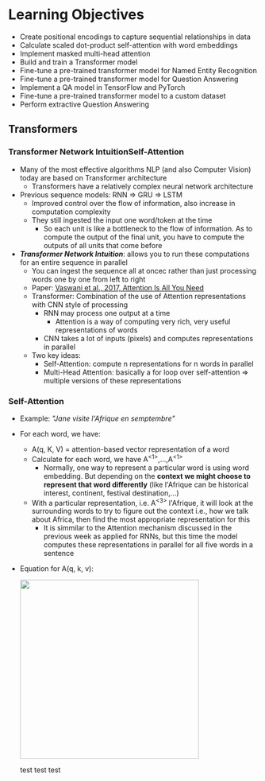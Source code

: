 # Learning Objectives
* Create positional encodings to capture sequential relationships in data
* Calculate scaled dot-product self-attention with word embeddings
* Implement masked multi-head attention
* Build and train a Transformer model
* Fine-tune a pre-trained transformer model for Named Entity Recognition
* Fine-tune a pre-trained transformer model for Question Answering
* Implement a QA model in TensorFlow and PyTorch
* Fine-tune a pre-trained transformer model to a custom dataset
* Perform extractive Question Answering

## Transformers
### Transformer Network IntuitionSelf-Attention
* Many of the most effective algorithms NLP (and also Computer Vision) today are based on Transformer architecture
  * Transformers have a relatively complex neural network architecture
* Previous sequence models: RNN => GRU => LSTM
  * Improved control over the flow of information, also increase in computation complexity
  * They still ingested the input one word/token at the time
    * So each unit is like a bottleneck to the flow of information. As to compute the output of the final unit, you have to compute the outputs of all units that come before
* ***Transformer Network Intuition***: allows you to run these computations for an entire sequence in parallel
  * You can ingest the sequence all at oncec rather than just processing words one by one from left to right
  * Paper: [Vaswani et al., 2017, Attention Is All You Need](https://arxiv.org/abs/1706.03762)
  * Transformer: Combination of the use of Attention representations with CNN style of processing
    * RNN may process one output at a time
      * Attention is a way of computing very rich, very useful representations of words
    * CNN takes a lot of inputs (pixels) and computes representations in parallel
  * Two key ideas:
    * Self-Attention: compute n representations for n words in parallel
    * Multi-Head Attention: basically a for loop over self-attention => multiple versions of these representations

### Self-Attention
* Example: *"Jane visite l'Afrique en semptembre"*
* For each word, we have:
  * A(q, K, V) = attention-based vector representation of a word
  * Calculate for each word, we have A<sup><1></sup>,...,A<sup><1></sup>
    * Normally, one way to represent a particular word is using word embedding. But depending on the **context we might choose to represent that word differently** (like l'Afrique can be historical interest, continent, festival destination,...)
  * With a particular representation, i.e. A<sup><3></sup> l'Afrique, it will look at the surrounding words to try to figure out the context i.e., how we talk about Africa, then find the most appropriate representation for this
    * It is simmilar to the Attention mechanism discussed in the previous week as applied for RNNs, but this time the model computes these representations in parallel for all five words in a sentence
* Equation for A(q, k, v):

  <img src="https://github.com/mauritsvzb/DeepLearning.AI-Deep-Learning-Specialization/assets/13508894/066c0212-3646-4df3-869a-f188feb5750e.png" width="360" />

  test test test
